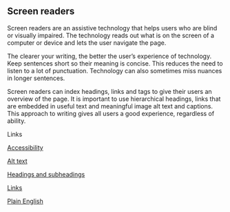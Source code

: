---
---
## Screen readers

Screen readers are an assistive technology that helps users who are blind or visually impaired. The technology reads out what is on the screen of a computer or device and lets the user navigate the page.

The clearer your writing, the better the user’s experience of technology. Keep sentences short so their meaning is concise. This reduces the need to listen to a lot of punctuation. Technology can also sometimes miss nuances in longer sentences. 

Screen readers can index headings, links and tags to give their users an overview of the page. It is important to use hierarchical headings, links that are embedded in useful text and meaningful image alt text and captions.
This approach to writing gives all users a good experience, regardless of ability.

Links

[Accessibility](/_entries/2016-05-04-accessibility.md "Accessibility")

[Alt text](/_entries/2016-05-04-alt-text.md "Alt text")

[Headings and subheadings](/_entries/2016-05-04-headings-and-subheadings.md "Headings and subheadings")

[Links](/_entries/2016-05-04-links.md "Links")

[Plain English](/_entries/2016-05-04-plain-english.md "Plain English")
